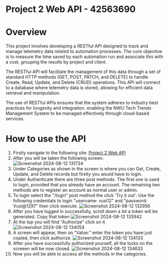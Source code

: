 # Project 2 Web API - 42563690

# Overview
This project involves developing a RESTful API designed to track and manage telemetry data related to automation processes. The core objective is to measure the time saved by each automation run and associate this with a cost, grouping the results by project and client.  

The RESTful API will facilitate the management of this data through a set of standard HTTP methods (GET, POST, PATCH, and DELETE) to handle Create, Read, Update, and Delete (CRUD) operations. This API will connect to a database where telemetry data is stored, allowing for efficient data retrieval and manipulation.  

The use of RESTful APIs ensures that the system adheres to industry best practices for longevity and integration, enabling the NWU Tech Trends Management System to be managed effectively through cloud-based services.  

# How to use the API  
1. Firstly navigate to the following site: [Project 2 Web API](https://project2webapi-42563690.azurewebsites.net)  
2. After you will be taken the following screen:   
![Screenshot 2024-08-12 131734](https://github.com/user-attachments/assets/21d10a76-7163-4301-818e-857a98d527bb)  
3. Under Categories as shown in the screen is where you can Get, Create, Update, and Delete records but firslty you would have to login.
4. Under Authenticate there are three post methods. The first one is used to login, provided that you already have an account. The remaining two methods are to register an account as normal user or admin.
5. To login select  the "/login" post method the click 'Try it out': Use the following credentials to login "username: vusi12" and "password: Vusi@1297" then click execute.
![Screenshot 2024-08-12 132956](https://github.com/user-attachments/assets/292473bd-3da2-4e6e-92a6-caf3b46b557a)
6. After you have logged in successfully, scroll down a bit a token will be generated. Copy that token
![Screenshot 2024-08-12 133942](https://github.com/user-attachments/assets/1278450e-8dbe-4888-bec0-a578cb49d14e)
7. At the top you will find "Authorize" click on it
   ![Screenshot 2024-08-12 134054](https://github.com/user-attachments/assets/ffee9621-8b6d-4fb8-9db3-ada96ef98f1b)
8. A screen will appear, then on "Value:" enter the token you have just copied, then click authorize.
![Screenshot 2024-08-12 134133](https://github.com/user-attachments/assets/d21e4997-de1e-417f-bc29-5ea746fd54ba)
9. After you have successfully authorized yourself, all the locks on the screeen will be now closed.
![Screenshot 2024-08-12 134633](https://github.com/user-attachments/assets/b9e24c7b-7872-4ab5-9a3d-0b030a1d29fd)
10. Now you will be able to access all the methods in the categories.

